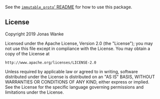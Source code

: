 See the [`immutable_proto`' README](https://pub.dev/packages/immutable_proto) for how to use this
package.


## License

Copyright 2019 Jonas Wanke

Licensed under the Apache License, Version 2.0 (the "License");
you may not use this file except in compliance with the License.
You may obtain a copy of the License at

    http://www.apache.org/licenses/LICENSE-2.0

Unless required by applicable law or agreed to in writing, software
distributed under the License is distributed on an "AS IS" BASIS,
WITHOUT WARRANTIES OR CONDITIONS OF ANY KIND, either express or implied.
See the License for the specific language governing permissions and
limitations under the License.


[issues]: https://github.com/JonasWanke/immutable_proto/issues
